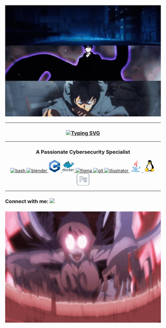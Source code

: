 <h3 align="center"> <a href="https://www.linkedin.com/in/tanalarajesh"> <img width="640" height="360" alt="image" src="Untitled (1).webp" /></h3> </a>
  <hr>
<h3 align="center"><a href="https://www.linkedin.com/in/tanalarajesh"><img src="https://readme-typing-svg.herokuapp.com?font=Fira+Code&pause=1000&color=3C1AF7&width=435&lines=observe%2C+adapt%2C+evolve+%E2%80%94+Rajesh+Here" alt="Typing SVG" /></a></h3> <hr>
<h3 align="center">A Passionate Cybersecurity Specialist</h3> 
  
<p align="center"> <a href="https://www.gnu.org/software/bash/" target="_blank" rel="noreferrer"> <img src="https://www.vectorlogo.zone/logos/gnu_bash/gnu_bash-icon.svg" alt="bash" width="40" height="40"/> </a> <a href="https://www.blender.org/" target="_blank" rel="noreferrer"> <img src="https://download.blender.org/branding/community/blender_community_badge_white.svg" alt="blender" width="40" height="40"/> </a> <a href="https://www.w3schools.com/cpp/" target="_blank" rel="noreferrer"> <img src="https://raw.githubusercontent.com/devicons/devicon/master/icons/cplusplus/cplusplus-original.svg" alt="cplusplus" width="40" height="40"/> </a> <a href="https://www.docker.com/" target="_blank" rel="noreferrer"> <img src="https://raw.githubusercontent.com/devicons/devicon/master/icons/docker/docker-original-wordmark.svg" alt="docker" width="40" height="40"/> </a> <a href="https://www.figma.com/" target="_blank" rel="noreferrer"> <img src="https://www.vectorlogo.zone/logos/figma/figma-icon.svg" alt="figma" width="40" height="40"/> </a> <a href="https://git-scm.com/" target="_blank" rel="noreferrer"> <img src="https://www.vectorlogo.zone/logos/git-scm/git-scm-icon.svg" alt="git" width="40" height="40"/> </a> <a href="https://www.adobe.com/in/products/illustrator.html" target="_blank" rel="noreferrer"> <img src="https://www.vectorlogo.zone/logos/adobe_illustrator/adobe_illustrator-icon.svg" alt="illustrator" width="40" height="40"/> </a> <a href="https://www.java.com" target="_blank" rel="noreferrer"> <img src="https://raw.githubusercontent.com/devicons/devicon/master/icons/java/java-original.svg" alt="java" width="40" height="40"/> </a> <a href="https://www.linux.org/" target="_blank" rel="noreferrer"> <img src="https://raw.githubusercontent.com/devicons/devicon/master/icons/linux/linux-original.svg" alt="linux" width="40" height="40"/> </a> <a href="https://www.photoshop.com/en" target="_blank" rel="noreferrer"> <img src="https://raw.githubusercontent.com/devicons/devicon/master/icons/photoshop/photoshop-line.svg" alt="photoshop" width="40" height="40"/> </a> </p>

<hr>
<h3 align="left">Connect with me:                  <a href="mailto:tanalarajesh3@gmail.com">
    <img src="https://img.shields.io/badge/Email-D14836?style=for-the-badge&logo=gmail&logoColor=white" />
  </a></h3>
<p align="left">
</p>
<h3 align="center"> <a href="https://www.linkedin.com/in/tanalarajesh"><img width="640" height="360" alt="image" src="Hacking.webp" /> </a> </h3>

